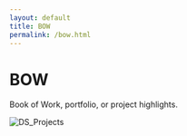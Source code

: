 ```yaml
---
layout: default
title: BOW
permalink: /bow.html
---
```


# BOW

Book of Work, portfolio, or project highlights.

![DS_Projects](https://github.com/user-attachments/assets/d97695b9-0932-4a55-bc13-384420c0f1c3)
